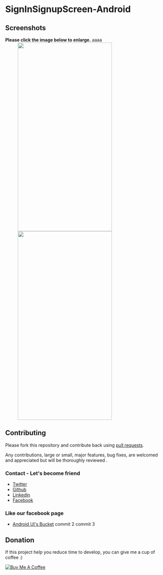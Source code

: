 # SignInSignupScreen-Android

## Screenshots

**Please click the image below to enlarge.**
aaaa
<img src="https://github.com/Shashank02051997/SignInSignupScreen-Android/blob/master/Screenshot/Screenshot_20181001-210455.png" height="600" width="300" hspace="40"><img src="https://github.com/Shashank02051997/SignInSignupScreen-Android/blob/master/Screenshot/Screenshot_20181001-210459.png" height="600" width="300" hspace="40">

## Contributing

Please fork this repository and contribute back using
[pull requests](https://github.com/Shashank02051997/SignInSignupScreen-Android/pulls).

Any contributions, large or small, major features, bug fixes, are welcomed and appreciated
but will be thoroughly reviewed .

### Contact - Let's become friend
- [Twitter](https://twitter.com/shashank020597)
- [Github](https://github.com/Shashank02051997)
- [Linkedin](https://www.linkedin.com/in/shashank-singhal-a87729b5/)
- [Facebook](https://www.facebook.com/shashanksinghal02)

### Like our facebook page
- [Android UI's Bucket](https://www.facebook.com/androiduisbucket)
commit 2
commit 3
## Donation
If this project help you reduce time to develop, you can give me a cup of coffee :) 

<a href="https://www.buymeacoffee.com/mXUuDW7" target="_blank"><img src="https://bmc-cdn.nyc3.digitaloceanspaces.com/BMC-button-images/custom_images/orange_img.png" alt="Buy Me A Coffee" style="height: auto !important;width: auto !important;" ></a>
